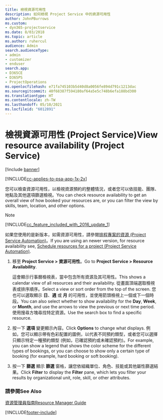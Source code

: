 ```yaml
---
title: 檢視資源可用性
description: 如何檢視 Project Service 中的資源可用性
author: JohnPBurrows
ms.custom:
- dyn365-projectservice
ms.date: 8/03/2018
ms.topic: article
ms.author: ruhercul
audience: Admin
search.audienceType:
- admin
- customizer
- enduser
search.app:
- D365CE
- D365PS
- ProjectOperations
ms.openlocfilehash: e71fa745103b5d40d8a0056fe894d791c1213dac
ms.sourcegitcommit: 40f68387f594180af64a5e5c748b6efa188bd300
ms.translationtype: HT
ms.contentlocale: zh-TW
ms.lasthandoff: 05/10/2021
ms.locfileid: "6012891"
---
```

# <a name="view-resource-availability-project-service"></a><span data-ttu-id="ef1aa-103">檢視資源可用性 (Project Service)</span><span class="sxs-lookup"><span data-stu-id="ef1aa-103">View resource availability (Project Service)</span></span>

[!include [banner](../includes/psa-now-project-operations.md)]

[!INCLUDE[cc-applies-to-psa-app-1x-2x](../includes/cc-applies-to-psa-app-1x-2x.md)]

<span data-ttu-id="ef1aa-104">您可以檢查資源可用性，以檢視資源預約的整體情況，或者您可以依技能、團隊、地點及其他選項篩選檢視。</span><span class="sxs-lookup"><span data-stu-id="ef1aa-104">You can check resource availability to get an overall view of how booked your resources are, or you can filter the view by skills, team, location, and other options.</span></span>  
  
> [!NOTE]
> [!INCLUDE[cc_feature_included_with_2016_update_1](../includes/cc-feature-included-with-2016-update-1.md)]  
> 
>  <span data-ttu-id="ef1aa-105">如果您使用的是新版本，如需資源可用性，請參閱[排程專案的資源 (Project Service Automation)](../psa/schedule-resources-project.md)。</span><span class="sxs-lookup"><span data-stu-id="ef1aa-105">If you are using an newer version, for resource availability see, [Schedule resources for a project (Project Service Automation)](../psa/schedule-resources-project.md).</span></span>  

1. <span data-ttu-id="ef1aa-106">移至 **Project Service > 資源可用性**。</span><span class="sxs-lookup"><span data-stu-id="ef1aa-106">Go to **Project Service > Resource Availability**.</span></span>  

    <span data-ttu-id="ef1aa-107">這會顯示行事曆檢視表，當中包含所有資源及其可用性。</span><span class="sxs-lookup"><span data-stu-id="ef1aa-107">This shows a calendar view of all resources and their availability.</span></span> <span data-ttu-id="ef1aa-108">從畫面頂端選取檢視表或排序順序。</span><span class="sxs-lookup"><span data-stu-id="ef1aa-108">Select a view or sort order from the top of the screen.</span></span> <span data-ttu-id="ef1aa-109">您也可以選取顯示 **日**、**週** 或 **月** 的可用性，並使用箭頭檢視上一個或下一個時段。</span><span class="sxs-lookup"><span data-stu-id="ef1aa-109">You can also select whether to show availability for the **Day**, **Week**, or **Month**, and use the arrows to view the previous or next time period.</span></span> <span data-ttu-id="ef1aa-110">使用搜尋方塊尋找特定資源。</span><span class="sxs-lookup"><span data-stu-id="ef1aa-110">Use the search box to find a specific resource.</span></span>  

2. <span data-ttu-id="ef1aa-111">按一下 **選項** 變更顯示內容。</span><span class="sxs-lookup"><span data-stu-id="ef1aa-111">Click **Options** to change what displays.</span></span> <span data-ttu-id="ef1aa-112">例如，您可以顯示帶有色彩配置的圖例，以代表不同預約類型，或者您可以選擇只顯示特定一種預約類型 (例如，已確認預約或未確認預約)。</span><span class="sxs-lookup"><span data-stu-id="ef1aa-112">For example, you can show a legend that shows the color scheme for the different types of bookings, or you can choose to show only a certain type of booking (for example, hard booking or soft booking).</span></span>  

3. <span data-ttu-id="ef1aa-113">按一下 **篩選** 顯示 **篩選** 窗格，讓您依組織單位、角色、技能或其他屬性篩選結果。</span><span class="sxs-lookup"><span data-stu-id="ef1aa-113">Click **Filter** to display the **Filter** pane, which lets you filter your results by organizational unit, role, skill, or other attributes.</span></span>  

### <a name="see-also"></a><span data-ttu-id="ef1aa-114">請參閱</span><span class="sxs-lookup"><span data-stu-id="ef1aa-114">See Also</span></span>  
 [<span data-ttu-id="ef1aa-115">資源管理員指南</span><span class="sxs-lookup"><span data-stu-id="ef1aa-115">Resource Manager Guide</span></span>](../psa/resource-manager-guide.md)


[!INCLUDE[footer-include](../includes/footer-banner.md)]